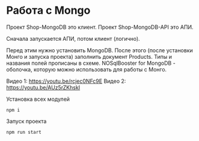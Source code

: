 # Работа с Mongo

Проект Shop-MongoDB это клиент.
Проект Shop-MongoDB-API это АПИ.

Сначала запускается АПИ, потом клиент (логично).

Перед этим нужно установить MongoDB.
После этого (после установки Монго и запуска проекта) заполнить документ Products. Типы и названия полей прописаны в схеме.
NOSqlBooster for MongoDB - оболочка, которую можно использовать для работы с Монго.

Видео 1: https://youtu.be/rcjec0NFc9E 
Видео 2: https://youtu.be/AUz5rZKhskI

Установка всех модулей

```
npm i
```

Запуск проекта

```
npm run start
```
